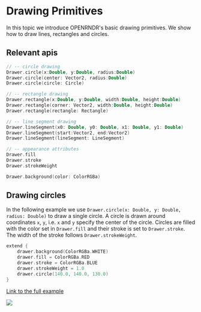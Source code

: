 
# Drawing Primitives
In this topic we introduce OPENRNDR's basic drawing primitives. We show how to draw lines, rectangles and circles.

## Relevant apis
```kotlin
// -- circle drawing
Drawer.circle(x:Double, y:Double, radius:Double)
Drawer.circle(center: Vector2, radius:Double)
Drawer.circle(circle: Circle)

// -- rectangle drawing
Drawer.rectangle(x:Double, y:Double, width:Double, height:Double)
Drawer.rectangle(corner: Vector2, width:Double, height:Double)
Drawer.rectangle(rectangle: Rectangle)

// -- line segment drawing
Drawer.lineSegment(x0: Double, y0: Double, x1: Double, y1: Double)
Drawer.lineSegment(start:Vector2, end:Vector2)
Drawer.lineSegment(lineSegment: LineSegment)

// -- appearance attributes
Drawer.fill
Drawer.stroke
Drawer.strokeWeight

Drawer.background(color: ColorRGBa)
```

## Drawing circles
In the following example we use `Drawer.circle(x: Double, y: Double, radius: Double)` to draw a single circle.
A circle is drawn around coordinates `x`, `y`, i.e. `x` and `y` specify the center of the circle.
Circles are filled with the color set in `Drawer.fill` and their stroke is set to `Drawer.stroke`. The width of the stroke follows `Drawer.strokeWeight`.

```kotlin
extend {
    drawer.background(ColorRGBa.WHITE)
    drawer.fill = ColorRGBa.RED
    drawer.stroke = ColorRGBa.BLUE
    drawer.strokeWeight = 1.0
    drawer.circle(140.0, 140.0, 130.0)
}
```

[Link to the full example](https://github.com/openrndr/openrndr-examples/blob/master/drawing/Primitives000.kt)

<img src="media/drawing-circles-001.png"/>
